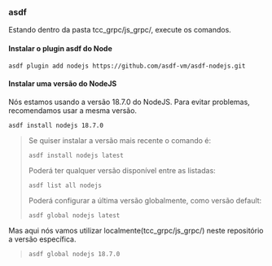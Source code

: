 
### asdf
Estando dentro da pasta tcc_grpc/js_grpc/, execute os comandos.

#### Instalar o plugin asdf do Node

```
asdf plugin add nodejs https://github.com/asdf-vm/asdf-nodejs.git
```

#### Instalar uma versão do NodeJS

Nós estamos usando a versão 18.7.0 do NodeJS. Para evitar problemas, recomendamos usar a mesma versão. 

```
asdf install nodejs 18.7.0
```

> Se quiser instalar a versão mais recente o comando é:
> 
> ```
> asdf install nodejs latest
> ```
> 
> Poderá ter qualquer versão disponível entre as listadas:
> 
> ```
> asdf list all nodejs
> ```
> 
> Poderá configurar a última versão globalmente, como versão default:
> 
> ```
> asdf global nodejs latest
> ```

Mas aqui nós vamos utilizar localmente(tcc_grpc/js_grpc/) neste repositório a versão específica.
> ```
> asdf global nodejs 18.7.0
> ```




